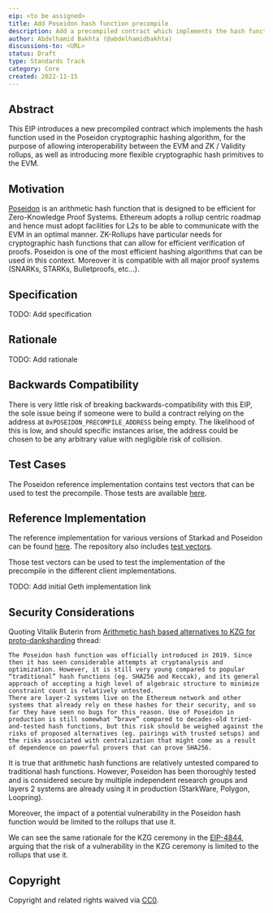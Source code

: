 ```yaml
---
eip: <to be assigned>
title: Add Poseidon hash function precompile
description: Add a precompiled contract which implements the hash function used in the Poseidon cryptographic hashing algorithm
author: Abdelhamid Bakhta (@abdelhamidbakhta)
discussions-to: <URL>
status: Draft
type: Standards Track
category: Core
created: 2022-11-15
---
```


## Abstract

This EIP introduces a new precompiled contract which implements the hash function used in the Poseidon cryptographic hashing algorithm, for the purpose of allowing interoperability between the EVM and ZK / Validity rollups, as well as introducing more flexible cryptographic hash primitives to the EVM.

## Motivation

[Poseidon](https://eprint.iacr.org/2019/458.pdf) is an arithmetic hash function that is designed to be efficient for Zero-Knowledge Proof Systems.
Ethereum adopts a rollup centric roadmap and hence must adopt facilities for L2s to be able to communicate with the EVM in an optimal manner.
ZK-Rollups have particular needs for cryptographic hash functions that can allow for efficient verification of proofs.
Poseidon is one of the most efficient hashing algorithms that can be used in this context.
Moreover it is compatible with all major proof systems (SNARKs, STARKs, Bulletproofs, etc...).

## Specification

TODO: Add specification

## Rationale

TODO: Add rationale

## Backwards Compatibility

There is very little risk of breaking backwards-compatibility with this EIP, the sole issue being if someone were to build a contract relying on the address at `0xPOSEIDON_PRECOMPILE_ADDRESS` being empty. The likelihood of this is low, and should specific instances arise, the address could be chosen to be any arbitrary value with negligible risk of collision.

## Test Cases

The Poseidon reference implementation contains test vectors that can be used to test the precompile.
Those tests are available [here](https://extgit.iaik.tugraz.at/krypto/hadeshash/-/blob/master/code/test_vectors.txt).

## Reference Implementation

The reference implementation for various versions of Starkad and Poseidon can be found [here](https://extgit.iaik.tugraz.at/krypto/hadeshash). The repository also includes [test vectors](https://extgit.iaik.tugraz.at/krypto/hadeshash/-/blob/master/code/test_vectors.txt).

Those test vectors can be used to test the implementation of the precompile in the different client implementations.

TODO: Add initial Geth implementation link

## Security Considerations

Quoting Vitalik Buterin from [Arithmetic hash based alternatives to KZG for proto-danksharding](https://ethresear.ch/t/arithmetic-hash-based-alternatives-to-kzg-for-proto-danksharding-eip-4844/13863) thread:

```text
The Poseidon hash function was officially introduced in 2019. Since then it has seen considerable attempts at cryptanalysis and optimization. However, it is still very young compared to popular “traditional” hash functions (eg. SHA256 and Keccak), and its general approach of accepting a high level of algebraic structure to minimize constraint count is relatively untested.
There are layer-2 systems live on the Ethereum network and other systems that already rely on these hashes for their security, and so far they have seen no bugs for this reason. Use of Poseidon in production is still somewhat “brave” compared to decades-old tried-and-tested hash functions, but this risk should be weighed against the risks of proposed alternatives (eg. pairings with trusted setups) and the risks associated with centralization that might come as a result of dependence on powerful provers that can prove SHA256.
```

It is true that arithmetic hash functions are relatively untested compared to traditional hash functions.
However, Poseidon has been thoroughly tested and is considered secure by multiple independent research groups and layers 2 systems are already using it in production (StarkWare, Polygon, Loopring).

Moreover, the impact of a potential vulnerability in the Poseidon hash function would be limited to the rollups that use it.

We can see the same rationale for the KZG ceremony in the [EIP-4844](https://eips.ethereum.org/EIPS/eip-4844), arguing that the risk of a vulnerability in the KZG ceremony is limited to the rollups that use it.

## Copyright

Copyright and related rights waived via [CC0](../LICENSE.md).
